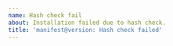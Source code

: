 ```yaml
---
name: Hash check fail
about: Installation failed due to hash check.
title: 'manifest@version: Hash check failed'
---
```


<!-- Paste terminal output into code fence block -->

```powershell

```
